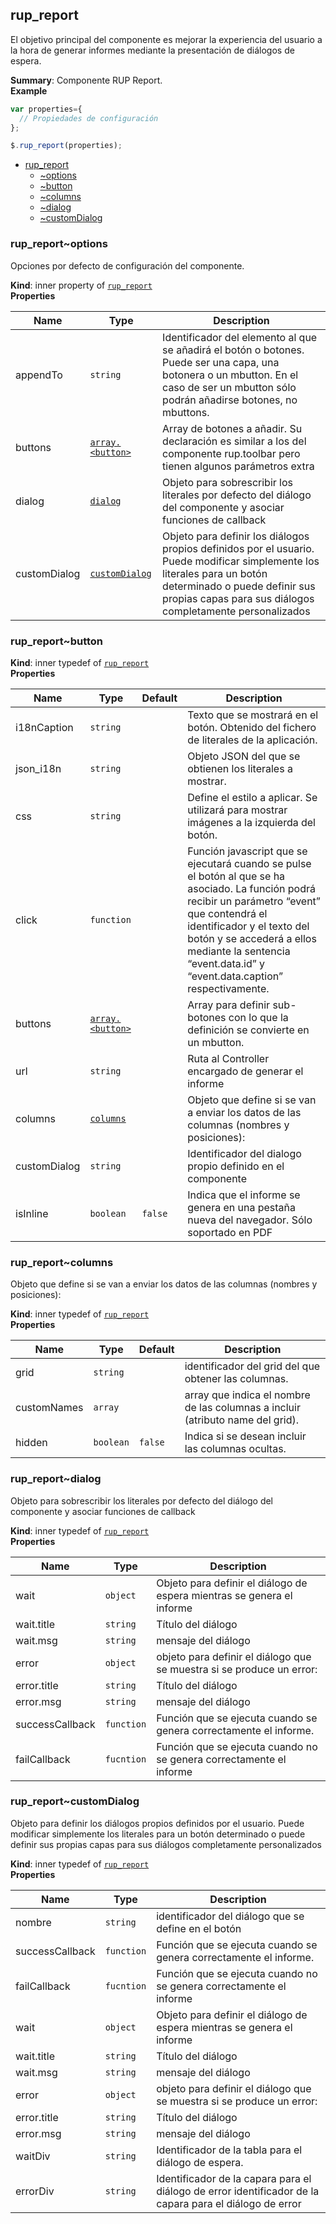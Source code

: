 <a name="module_rup_report"></a>

## rup_report
El objetivo principal del componente es mejorar la experiencia del usuario a la hora de generar informes mediante la presentación de diálogos de espera.

**Summary**: Componente RUP Report.  
**Example**  
```js
var properties={  // Propiedades de configuración};$.rup_report(properties);
```

* [rup_report](#module_rup_report)
    * [~options](#module_rup_report..options)
    * [~button](#module_rup_report..button)
    * [~columns](#module_rup_report..columns)
    * [~dialog](#module_rup_report..dialog)
    * [~customDialog](#module_rup_report..customDialog)

<a name="module_rup_report..options"></a>

### rup_report~options
Opciones por defecto de configuración del componente.

**Kind**: inner property of <code>[rup_report](#module_rup_report)</code>  
**Properties**

| Name | Type | Description |
| --- | --- | --- |
| appendTo | <code>string</code> | Identificador del elemento al que se añadirá el botón o botones. Puede ser una capa, una botonera o un mbutton. En el caso de ser un mbutton sólo podrán añadirse botones, no mbuttons. |
| buttons | <code>[array.&lt;button&gt;](#module_rup_report..button)</code> | Array de botones a añadir. Su declaración es similar a los del componente rup.toolbar pero tienen algunos parámetros extra |
| dialog | <code>[dialog](#module_rup_report..dialog)</code> | Objeto para sobrescribir los literales por defecto del diálogo del componente y asociar funciones de callback |
| customDialog | <code>[customDialog](#module_rup_report..customDialog)</code> | Objeto para definir los diálogos propios definidos por el usuario. Puede modificar simplemente los literales para un botón determinado o puede definir sus propias capas para sus diálogos completamente personalizados |

<a name="module_rup_report..button"></a>

### rup_report~button
**Kind**: inner typedef of <code>[rup_report](#module_rup_report)</code>  
**Properties**

| Name | Type | Default | Description |
| --- | --- | --- | --- |
| i18nCaption | <code>string</code> |  | Texto que se mostrará en el botón. Obtenido del fichero de literales de la aplicación. |
| json_i18n | <code>string</code> |  | Objeto JSON del que se obtienen los literales a mostrar. |
| css | <code>string</code> |  | Define el estilo a aplicar. Se utilizará para mostrar imágenes a la izquierda del botón. |
| click | <code>function</code> |  | Función javascript que se ejecutará cuando se pulse el botón al que se ha asociado. La función podrá recibir un parámetro “event” que contendrá el identificador y el texto del botón y se accederá a ellos mediante la sentencia “event.data.id” y “event.data.caption” respectivamente. |
| buttons | <code>[array.&lt;button&gt;](#module_rup_report..button)</code> |  | Array para definir sub-botones con lo que la definición se convierte en un mbutton. |
| url | <code>string</code> |  | Ruta al Controller encargado de generar el informe |
| columns | <code>[columns](#module_rup_report..columns)</code> |  | Objeto que define si se van a enviar los datos de las columnas (nombres y posiciones): |
| customDialog | <code>string</code> |  | Identificador del dialogo propio definido en el componente |
| isInline | <code>boolean</code> | <code>false</code> | Indica que el informe se genera en una pestaña nueva del navegador. Sólo soportado en PDF |

<a name="module_rup_report..columns"></a>

### rup_report~columns
Objeto que define si se van a enviar los datos de las columnas (nombres y posiciones):

**Kind**: inner typedef of <code>[rup_report](#module_rup_report)</code>  
**Properties**

| Name | Type | Default | Description |
| --- | --- | --- | --- |
| grid | <code>string</code> |  | identificador del grid del que obtener las columnas. |
| customNames | <code>array</code> |  | array que indica el nombre de las columnas a incluir (atributo name del grid). |
| hidden | <code>boolean</code> | <code>false</code> | Indica si se desean incluir las columnas ocultas. |

<a name="module_rup_report..dialog"></a>

### rup_report~dialog
Objeto para sobrescribir los literales por defecto del diálogo del componente y asociar funciones de callback

**Kind**: inner typedef of <code>[rup_report](#module_rup_report)</code>  
**Properties**

| Name | Type | Description |
| --- | --- | --- |
| wait | <code>object</code> | Objeto para definir el diálogo de espera mientras se genera el informe |
| wait.title | <code>string</code> | Título del diálogo |
| wait.msg | <code>string</code> | mensaje del diálogo |
| error | <code>object</code> | objeto para definir el diálogo que se muestra si se produce un error: |
| error.title | <code>string</code> | Título del diálogo |
| error.msg | <code>string</code> | mensaje del diálogo |
| successCallback | <code>function</code> | Función que se ejecuta cuando se genera correctamente el informe. |
| failCallback | <code>fucntion</code> | Función que se ejecuta cuando no se genera correctamente el informe |

<a name="module_rup_report..customDialog"></a>

### rup_report~customDialog
Objeto para definir los diálogos propios definidos por el usuario. Puede modificar simplemente los literales para un botón determinado o puede definir sus propias capas para sus diálogos completamente personalizados

**Kind**: inner typedef of <code>[rup_report](#module_rup_report)</code>  
**Properties**

| Name | Type | Description |
| --- | --- | --- |
| nombre | <code>string</code> | identificador del diálogo que se define en el botón |
| successCallback | <code>function</code> | Función que se ejecuta cuando se genera correctamente el informe. |
| failCallback | <code>fucntion</code> | Función que se ejecuta cuando no se genera correctamente el informe |
| wait | <code>object</code> | Objeto para definir el diálogo de espera mientras se genera el informe |
| wait.title | <code>string</code> | Título del diálogo |
| wait.msg | <code>string</code> | mensaje del diálogo |
| error | <code>object</code> | objeto para definir el diálogo que se muestra si se produce un error: |
| error.title | <code>string</code> | Título del diálogo |
| error.msg | <code>string</code> | mensaje del diálogo |
| waitDiv | <code>string</code> | Identificador de la tabla para el diálogo de espera. |
| errorDiv | <code>string</code> | Identificador de la capara para el diálogo de error    identificador de la capara para el diálogo de error |

